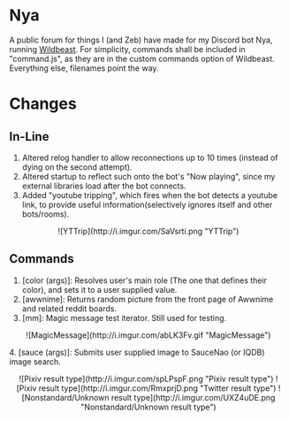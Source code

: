 # Nya
A public forum for things I (and Zeb) have made for my Discord bot Nya, running [Wildbeast](https://github.com/TheSharks/WildBeast).
For simplicity, commands shall be included in "command.js", as they are in the custom commands option of Wildbeast. Everything else, filenames point the way.

# Changes

## In-Line
1. Altered relog handler to allow reconnections up to 10 times (instead of dying on the second attempt).
2. Altered startup to reflect such onto the bot's "Now playing", since my external libraries load after the bot connects.
3. Added "youtube tripping", which fires when the bot detects a youtube link, to provide useful information(selectively ignores itself and other bots/rooms). 
<p align="center">
![YTTrip](http://i.imgur.com/SaVsrti.png "YTTrip")
</p>

## Commands
1. [color (args)]: Resolves user's main role (The one that defines their color), and sets it to a user supplied value. 
2. [awwnime]: Returns random picture from the front page of Awwnime and related reddit boards. 
3. [mm]: Magic message test iterator. Still used for testing.
<p align="center">
![MagicMessage](http://i.imgur.com/abLK3Fv.gif "MagicMessage")
</p>
4. [sauce (args)]: Submits user supplied image to SauceNao (or IQDB) image search.
<p align="center">
![Pixiv result type](http://i.imgur.com/spLPspF.png "Pixiv result type")
![Pixiv result type](http://i.imgur.com/RmxprjD.png "Twitter result type")
![Nonstandard/Unknown result type](http://i.imgur.com/UXZ4uDE.png "Nonstandard/Unknown result type")
</p>


